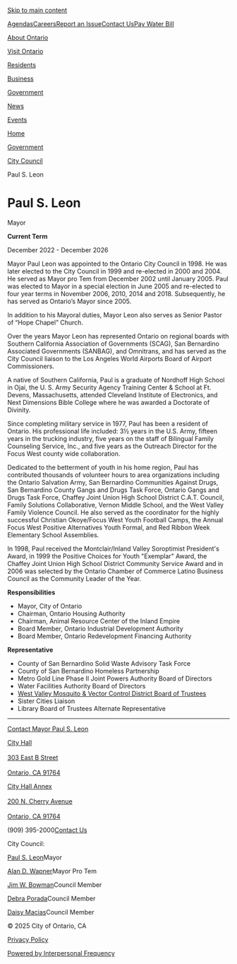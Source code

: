 [Skip to main content](https://www.ontarioca.gov/government/city-council/paul-s-leon)

[Agendas](https://www.ontarioca.gov/government/agendas)[Careers](https://www.ontarioca.gov/government/human-resources-risk-management/careers)[Report an Issue](https://report.ontarioca.gov)[Contact Us](https://www.ontarioca.gov/contact-city-ontario)[Pay Water Bill](https://customer.ontarioca.gov)

[About Ontario](https://www.ontarioca.gov/about-ontario)

[Visit Ontario](https://www.ontarioca.gov/visit-ontario)

[Residents](https://www.ontarioca.gov/residents)

[Business](https://www.ontarioca.gov/business)

[Government](https://www.ontarioca.gov/government)

[News](https://www.ontarioca.gov/news)

[Events](https://www.ontarioca.gov/events)

[Home](https://www.ontarioca.gov)

[Government](https://www.ontarioca.gov/government)

[City Council](https://www.ontarioca.gov/government/city-council)

Paul S. Leon

# Paul S. Leon

Mayor

**Current Term**

December 2022 - December 2026

Mayor Paul Leon was appointed to the Ontario City Council in 1998. He was later elected to the City Council in 1999 and re-elected in 2000 and 2004. He served as Mayor pro Tem from December 2002 until January 2005. Paul was elected to Mayor in a special election in June 2005 and re-elected to four year terms in November 2006, 2010, 2014 and 2018. Subsequently, he has served as Ontario’s Mayor since 2005.

In addition to his Mayoral duties, Mayor Leon also serves as Senior Pastor of “Hope Chapel” Church.

Over the years Mayor Leon has represented Ontario on regional boards with Southern California Association of Governments (SCAG), San Bernardino Associated Governments (SANBAG), and Omnitrans, and has served as the City Council liaison to the Los Angeles World Airports Board of Airport Commissioners.

A native of Southern California, Paul is a graduate of Nordhoff High School in Ojai, the U. S. Army Security Agency Training Center &amp; School at Ft. Devens, Massachusetts, attended Cleveland Institute of Electronics, and Next Dimensions Bible College where he was awarded a Doctorate of Divinity.

Since completing military service in 1977, Paul has been a resident of Ontario. His professional life included: 3½ years in the U.S. Army, fifteen years in the trucking industry, five years on the staff of Bilingual Family Counseling Service, Inc., and five years as the Outreach Director for the Focus West county wide collaboration.

Dedicated to the betterment of youth in his home region, Paul has contributed thousands of volunteer hours to area organizations including the Ontario Salvation Army, San Bernardino Communities Against Drugs, San Bernardino County Gangs and Drugs Task Force, Ontario Gangs and Drugs Task Force, Chaffey Joint Union High School District C.A.T. Council, Family Solutions Collaborative, Vernon Middle School, and the West Valley Family Violence Council. He also served as the coordinator for the highly successful Christian Okoye/Focus West Youth Football Camps, the Annual Focus West Positive Alternatives Youth Formal, and Red Ribbon Week Elementary School Assemblies.

In 1998, Paul received the Montclair/Inland Valley Soroptimist President's Award, in 1999 the Positive Choices for Youth "Exemplar" Award, the Chaffey Joint Union High School District Community Service Award and in 2006 was selected by the Ontario Chamber of Commerce Latino Business Council as the Community Leader of the Year.

**Responsibilities**

- Mayor, City of Ontario
- Chairman, Ontario Housing Authority
- Chairman, Animal Resource Center of the Inland Empire
- Board Member, Ontario Industrial Development Authority
- Board Member, Ontario Redevelopment Financing Authority

**Representative**

- County of San Bernardino Solid Waste Advisory Task Force
- County of San Bernardino Homeless Partnership
- Metro Gold Line Phase II Joint Powers Authority Board of Directors
- Water Facilities Authority Board of Directors
- [West Valley Mosquito &amp; Vector Control District Board of Trustees](https://www.wvmvcd.org)
- Sister Cities Liaison
- Library Board of Trustees Alternate Representative

* * *

[Contact Mayor Paul S. Leon](https://form.jotform.com/243536870579066)

[City Hall  
\
303 East B Street  
\
Ontario, CA 91764](https://www.google.com/maps/search/?api=1&query=303%20East%20B%20Street%09%20CA%2091764)

[City Hall Annex  
\
200 N. Cherry Avenue  
\
Ontario, CA 91764](https://www.google.com/maps/search/?api=1&query=200%20N.%20Cherry%20Avenue%09%20CA%2091764)

(909) 395-2000[Contact Us](https://www.ontarioca.gov/contact-city-ontario)

City Council:

[Paul S. Leon](https://www.ontarioca.gov/government/city-council/paul-s-leon)Mayor

[Alan D. Wapner](https://www.ontarioca.gov/government/city-council/alan-d-wapner)Mayor Pro Tem

[Jim W. Bowman](https://www.ontarioca.gov/government/city-council/jim-w-bowman)Council Member

[Debra Porada](https://www.ontarioca.gov/government/city-council/debra-porada)Council Member

[Daisy Macias](https://www.ontarioca.gov/government/city-council/daisy-macias)Council Member

© 2025 City of Ontario, CA

[Privacy Policy](https://www.ontarioca.gov/privacy-policy-0)

[Powered by Interpersonal Frequency](https://www.ifsight.com)